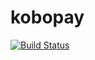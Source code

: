 # kobopay

[![Build Status](https://travis-ci.com/QNNAKWUE/kobopay.svg?branch=develop)](https://travis-ci.com/QNNAKWUE/kobopay)
